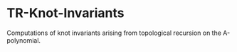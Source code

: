 # TR-Knot-Invariants
Computations of knot invariants arising from topological recursion on the A-polynomial.
